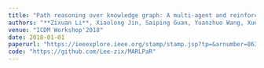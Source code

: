 ```yaml
---
title: "Path reasoning over knowledge graph: A multi-agent and reinforcement learning based method"
authors: "**Zixuan Li**, Xiaolong Jin, Saiping Guan, Yuanzhuo Wang, Xueqi Cheng"
venue: "ICDM Workshop'2018"
date: 2018-01-01
paperurl: "https://ieeexplore.ieee.org/stamp/stamp.jsp?tp=&arnumber=8637433"
code: "https://github.com/Lee-zix/MARLPaR"
---
```

